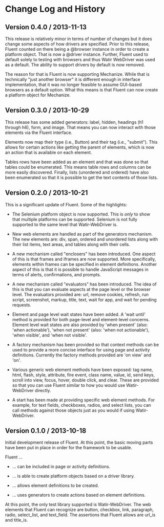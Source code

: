 Change Log and History
======================

Version 0.4.0 / 2013-11-13
--------------------------

This release is relatively minor in terms of number of changes but it does change some aspects of how drivers are specified. Prior to this release, Fluent counted on there being a @browser instance in order to create a platform object. That is now a @driver instance. Further, Fluent used to default solely to testing with browsers and thus Watir WebDriver was used as a default. The ability to support drivers by default is now removed.

The reason for that is Fluent is now supporting Mechanize. While that is technically "just another browser" it is different enough in interface implementation, that it was no longer feasible to assume GUI-based browsers as a default option. What this means is that Fluent can now create a platform object for Mechanize.

Version 0.3.0 / 2013-10-29
--------------------------

This release has some added generators: label, hidden, headings (h1 through h6), form, and image. That means you can now interact with those elements via the Fluent interface.

Elements now map their type (i.e., Button) and their tag (i.e., "submit"). This allows for certain actions like getting the parent of elements, which is now an action that is available on each element.

Tables rows have been added as an element and that was done so that tables could be enumerated. This means table rows and columns can be more easily discovered. Finally, lists (unordered and ordered) have also been enumerated so that it is possible to get the text contents of those lists.

Version 0.2.0 / 2013-10-21
--------------------------

This is a significant update of Fluent. Some of the highlights:

* The Selenium platform object is now supported. This is *only* to show that multiple platforms can be supported. Selenium is not fully supported to the same level that Watir-WebDriver is.

* New web elements are handled as part of the generators mechanism. The new elements are: div, span, ordered and unordered lists along with their list items, text areas, and tables along with their cells.

* A new mechanism called "enclosers" has been introduced. One aspect of this is that frames and iframes are now supported. More specifically, elements within frames can be specified in element definitions. Another aspect of this is that it is possible to handle JavaScript messages in terms of alerts, confirmations, and prompts.

* A new mechanism called "evaluators" has been introduced. The idea of this is that you can evaluate aspects at the page level or the browser level. The evaluators provided are: url, remove cookies, refresh, run script, screenshot, markup, title, text, wait for app, and wait for pending requests.

* Element and page level wait states have been added. A 'wait until' method is provided for both page-level and element-level concerns. Element level wait states are also provided by 'when present' (also: 'when actionable'), 'when not present' (also: 'when not actionable'), 'when visible', and 'when not visible'.

* A factory mechanism has been provided so that context methods can be used to provide a more concise interface for using page and activity definitions. Currently the factory methods provided are 'on view' and 'on'.

* Various generic web element methods have been exposed: tag name, html, flash, style, attribute, fire event, class name, value, id, send keys, scroll into view, focus, hover, double click, and clear. These are provided so that you can use Fluent similar to how you would use Watir-WebDriver directly.

* A start has been made at providing specific web element methods. For example, for text fields, checkboxes, radios, and select lists, you can call methods against those objects just as you would if using Watir-WebDriver.

Version 0.1.0 / 2013-10-18
--------------------------

Initial development release of Fluent. At this point, the basic moving parts have been put in place in order for the framework to be usable.

Fluent ...

* ... can be included in page or activity definitions.

* ... is able to create platform objects based on a driver library.

* ... allows element definitions to be created.

* ... uses generators to create actions based on element definitions.

At this point, the only test library supported is Watir-WebDriver. The web elements that Fluent can recognize are button, checkbox, link, paragraph, radio, select_list, and text_field. The assertions that Fluent allows are url_is and title_is.